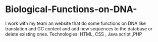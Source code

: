 # Biological-Functions-on-DNA-
I work with my team an website that do some functions on DNA like translation and GC content and add new sequences to the database or delete existing ones. Technologies: HTML, CSS , Java script ,PHP 
